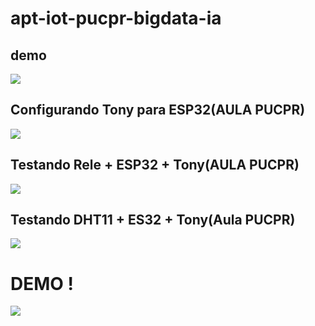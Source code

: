 # apt-iot-pucpr-bigdata-ia

## demo
[![](http://img.youtube.com/vi/IgaELGjGvSA/0.jpg)](https://youtu.be/IgaELGjGvSA"") 


## Configurando Tony para ESP32(AULA PUCPR)
[![](http://img.youtube.com/vi/gM4Ab2_Ro-8/0.jpg)](http://www.youtube.com/watch?v=gM4Ab2_Ro-8 "")

## Testando Rele + ESP32 + Tony(AULA PUCPR)
[![](http://img.youtube.com/vi/awSmq6pslpk/0.jpg)](http://www.youtube.com/watch?v=awSmq6pslpk "")

## Testando DHT11 + ES32 + Tony(Aula PUCPR)
[![](http://img.youtube.com/vi/Bl7I7vHx30k/0.jpg)](http://www.youtube.com/watch?v=Bl7I7vHx30k "")

# DEMO !

[![](http://img.youtube.com/vi/p4HfuX2NZ0A/0.jpg)](http://www.youtube.com/watch?v=p4HfuX2NZ0A "")
